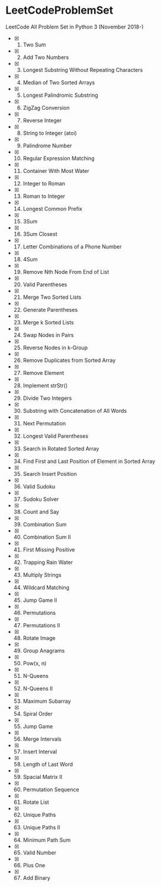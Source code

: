 LeetCodeProblemSet
==================
LeetCode All Problem Set in Python 3 (November 2018-)

- [x] 1. Two Sum
- [x] 2. Add Two Numbers
- [x] 3. Longest Substring Without Repeating Characters
- [x] 4. Median of Two Sorted Arrays
- [x] 5. Longest Palindromic Substring
- [x] 6. ZigZag Conversion
- [x] 7. Reverse Integer
- [x] 8. String to Integer (atoi)
- [x] 9. Palindrome Number
- [x] 10. Regular Expression Matching
- [x] 11. Container With Most Water
- [x] 12. Integer to Roman
- [x] 13. Roman to Integer
- [x] 14. Longest Common Prefix
- [x] 15. 3Sum
- [x] 16. 3Sum Closest
- [x] 17. Letter Combinations of a Phone Number
- [x] 18. 4Sum
- [x] 19. Remove Nth Node From End of List
- [x] 20. Valid Parentheses
- [x] 21. Merge Two Sorted Lists
- [x] 22. Generate Parentheses
- [x] 23. Merge k Sorted Lists
- [x] 24. Swap Nodes in Pairs
- [x] 25. Reverse Nodes in k-Group
- [x] 26. Remove Duplicates from Sorted Array
- [x] 27. Remove Element
- [x] 28. Implement strStr()
- [x] 29. Divide Two Integers
- [x] 30. Substring with Concatenation of All Words
- [x] 31. Next Permutation
- [x] 32. Longest Valid Parentheses
- [x] 33. Search in Rotated Sorted Array
- [x] 34. Find First and Last Position of Element in Sorted Array
- [x] 35. Search Insert Position
- [x] 36. Valid Sudoku
- [x] 37. Sudoku Solver
- [x] 38. Count and Say
- [x] 39. Combination Sum
- [x] 40. Combination Sum II
- [x] 41. First Missing Positive
- [x] 42. Trapping Rain Water
- [x] 43. Multiply Strings
- [x] 44. Wildcard Matching
- [x] 45. Jump Game II
- [x] 46. Permutations
- [x] 47. Permutations II
- [x] 48. Rotate Image
- [x] 49. Group Anagrams
- [x] 50. Pow(x, n)
- [x] 51. N-Queens
- [x] 52. N-Queens II
- [x] 53. Maximum Subarray
- [x] 54. Spiral Order
- [x] 55. Jump Game
- [x] 56. Merge Intervals
- [x] 57. Insert Interval
- [x] 58. Length of Last Word
- [x] 59. Spacial Matrix II
- [x] 60. Permutation Sequence
- [x] 61. Rotate List
- [x] 62. Unique Paths
- [x] 63. Unique Paths II
- [x] 64. Minimum Path Sum
- [x] 65. Valid Number
- [x] 66. Plus One
- [x] 67. Add Binary

